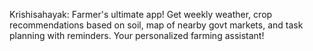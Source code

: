 Krishisahayak: Farmer's ultimate app! Get weekly weather, crop recommendations based on soil, map of nearby govt markets, and task planning with reminders. Your personalized farming assistant!





